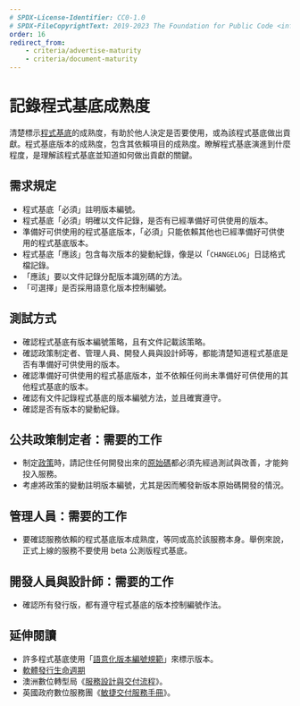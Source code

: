 ```yaml
---
# SPDX-License-Identifier: CC0-1.0
# SPDX-FileCopyrightText: 2019-2023 The Foundation for Public Code <info@publiccode.net>, https://standard.publiccode.net/AUTHORS
order: 16
redirect_from:
    - criteria/advertise-maturity
    - criteria/document-maturity
---
```

# 記錄程式基底成熟度

清楚標示[程式基底](../glossary.md#codebase)的成熟度，有助於他人決定是否要使用，或為該程式基底做出貢獻。程式基底版本的成熟度，包含其依賴項目的成熟度。瞭解程式基底演進到什麼程度，是理解該程式基底並知道如何做出貢獻的關鍵。

## 需求規定

* 程式基底「必須」註明版本編號。
* 程式基底「必須」明確以文件記錄，是否有已經準備好可供使用的版本。
* 準備好可供使用的程式基底版本，「必須」只能依賴其他也已經準備好可供使用的程式基底版本。
* 程式基底「應該」包含每次版本的變動紀錄，像是以「`CHANGELOG`」日誌格式檔記錄。
* 「應該」要以文件記錄分配版本識別碼的方法。
* 「可選擇」是否採用語意化版本控制編號。

## 測試方式

* 確認程式基底有版本編號策略，且有文件記載該策略。
* 確認政策制定者、管理人員、開發人員與設計師等，都能清楚知道程式基底是否有準備好可供使用的版本。
* 確認準備好可供使用的程式基底版本，並不依賴任何尚未準備好可供使用的其他程式基底的版本。
* 確認有文件記錄程式基底的版本編號方法，並且確實遵守。
* 確認是否有版本的變動紀錄。

## 公共政策制定者：需要的工作

* 制定[政策](../glossary.md#policy)時，請記住任何開發出來的[原始碼](../glossary.md#source-code)都必須先經過測試與改善，才能夠投入服務。
* 考慮將政策的變動註明版本編號，尤其是因而觸發新版本原始碼開發的情況。

## 管理人員：需要的工作

* 要確認服務依賴的程式基底版本成熟度，等同或高於該服務本身。舉例來說，正式上線的服務不要使用 beta 公測版程式基底。

## 開發人員與設計師：需要的工作

* 確認所有發行版，都有遵守程式基底的版本控制編號作法。

## 延伸閱讀

* 許多程式基底使用「[語意化版本編號規範](https://semver.org/)」來標示版本。
* [軟體發行生命週期](https://en.wikipedia.org/wiki/Software_release_life_cycle)
* 澳洲數位轉型局《[服務設計與交付流程](https://www.dta.gov.au/help-and-advice/build-and-improve-services/service-design-and-delivery-process)》。
* 英國政府數位服務團《[敏捷交付服務手冊](https://www.gov.uk/service-manual/agile-delivery)》。

